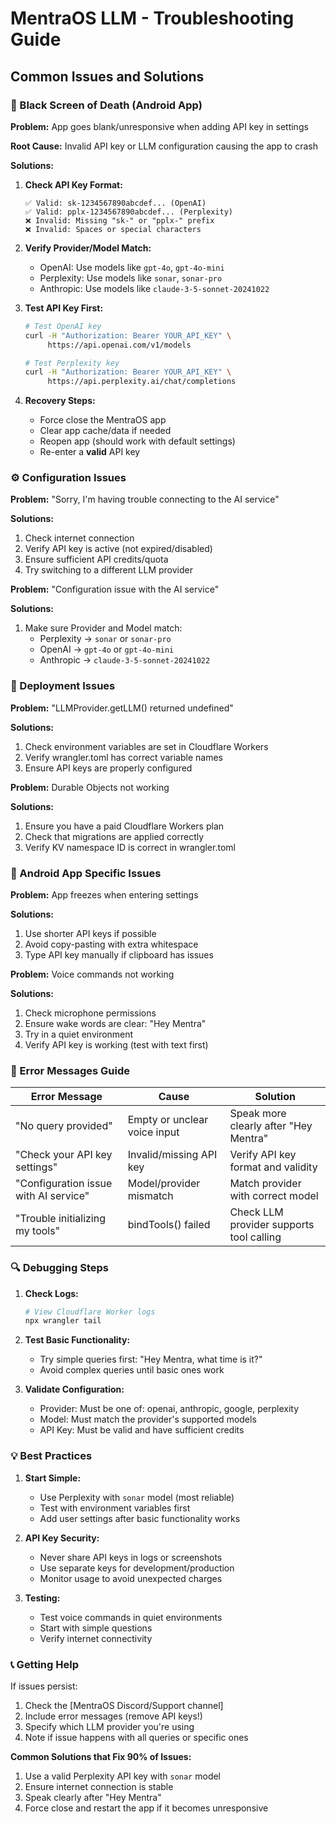 # MentraOS LLM - Troubleshooting Guide

## Common Issues and Solutions

### 🖤 Black Screen of Death (Android App)

**Problem:** App goes blank/unresponsive when adding API key in settings

**Root Cause:** Invalid API key or LLM configuration causing the app to crash

**Solutions:**

1. **Check API Key Format:**
   ```
   ✅ Valid: sk-1234567890abcdef... (OpenAI)
   ✅ Valid: pplx-1234567890abcdef... (Perplexity)
   ❌ Invalid: Missing "sk-" or "pplx-" prefix
   ❌ Invalid: Spaces or special characters
   ```

2. **Verify Provider/Model Match:**
   - OpenAI: Use models like `gpt-4o`, `gpt-4o-mini`
   - Perplexity: Use models like `sonar`, `sonar-pro`
   - Anthropic: Use models like `claude-3-5-sonnet-20241022`

3. **Test API Key First:**
   ```bash
   # Test OpenAI key
   curl -H "Authorization: Bearer YOUR_API_KEY" \
        https://api.openai.com/v1/models
   
   # Test Perplexity key  
   curl -H "Authorization: Bearer YOUR_API_KEY" \
        https://api.perplexity.ai/chat/completions
   ```

4. **Recovery Steps:**
   - Force close the MentraOS app
   - Clear app cache/data if needed
   - Reopen app (should work with default settings)
   - Re-enter a **valid** API key

### ⚙️ Configuration Issues

**Problem:** "Sorry, I'm having trouble connecting to the AI service"

**Solutions:**
1. Check internet connection
2. Verify API key is active (not expired/disabled)
3. Ensure sufficient API credits/quota
4. Try switching to a different LLM provider

**Problem:** "Configuration issue with the AI service"

**Solutions:**
1. Make sure Provider and Model match:
   - Perplexity → `sonar` or `sonar-pro`  
   - OpenAI → `gpt-4o` or `gpt-4o-mini`
   - Anthropic → `claude-3-5-sonnet-20241022`

### 🔧 Deployment Issues

**Problem:** "LLMProvider.getLLM() returned undefined"

**Solutions:**
1. Check environment variables are set in Cloudflare Workers
2. Verify wrangler.toml has correct variable names
3. Ensure API keys are properly configured

**Problem:** Durable Objects not working

**Solutions:**
1. Ensure you have a paid Cloudflare Workers plan
2. Check that migrations are applied correctly
3. Verify KV namespace ID is correct in wrangler.toml

### 📱 Android App Specific Issues

**Problem:** App freezes when entering settings

**Solutions:**
1. Use shorter API keys if possible
2. Avoid copy-pasting with extra whitespace
3. Type API key manually if clipboard has issues

**Problem:** Voice commands not working

**Solutions:**
1. Check microphone permissions
2. Ensure wake words are clear: "Hey Mentra"
3. Try in a quiet environment
4. Verify API key is working (test with text first)

### 🚨 Error Messages Guide

| Error Message | Cause | Solution |
|---------------|-------|----------|
| "No query provided" | Empty or unclear voice input | Speak more clearly after "Hey Mentra" |
| "Check your API key settings" | Invalid/missing API key | Verify API key format and validity |
| "Configuration issue with AI service" | Model/provider mismatch | Match provider with correct model |
| "Trouble initializing my tools" | bindTools() failed | Check LLM provider supports tool calling |

### 🔍 Debugging Steps

1. **Check Logs:**
   ```bash
   # View Cloudflare Worker logs
   npx wrangler tail
   ```

2. **Test Basic Functionality:**
   - Try simple queries first: "Hey Mentra, what time is it?"
   - Avoid complex queries until basic ones work

3. **Validate Configuration:**
   - Provider: Must be one of: openai, anthropic, google, perplexity
   - Model: Must match the provider's supported models
   - API Key: Must be valid and have sufficient credits

### 💡 Best Practices

1. **Start Simple:**
   - Use Perplexity with `sonar` model (most reliable)
   - Test with environment variables first
   - Add user settings after basic functionality works

2. **API Key Security:**
   - Never share API keys in logs or screenshots
   - Use separate keys for development/production
   - Monitor usage to avoid unexpected charges

3. **Testing:**
   - Test voice commands in quiet environments
   - Start with simple questions
   - Verify internet connectivity

### 📞 Getting Help

If issues persist:

1. Check the [MentraOS Discord/Support channel]
2. Include error messages (remove API keys!)
3. Specify which LLM provider you're using
4. Note if issue happens with all queries or specific ones

**Common Solutions that Fix 90% of Issues:**
1. Use a valid Perplexity API key with `sonar` model
2. Ensure internet connection is stable  
3. Speak clearly after "Hey Mentra"
4. Force close and restart the app if it becomes unresponsive

